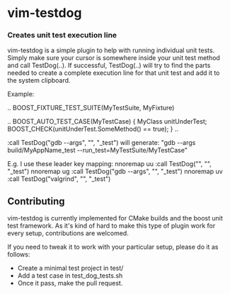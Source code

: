 vim-testdog
=============
### Creates unit test execution line ###

vim-testdog is a simple plugin to help with running individual unit tests.
Simply make sure your cursor is somewhere inside your unit test method and call
TestDog(..). If successful, TestDog(..) will try to find the parts needed to create
a complete execution line for that unit test and add it to the system clipboard.

Example:

..
BOOST_FIXTURE_TEST_SUITE(MyTestSuite, MyFixture)

..
BOOST_AUTO_TEST_CASE(MyTestCase)
{
	MyClass unitUnderTest;
	BOOST_CHECK(unitUnderTest.SomeMethod() == true);
}
..

:call TestDog("gdb --args", "", "_test")
will generate:
"gdb --args build/MyAppName_test --run_test=MyTestSuite/MyTestCase"

E.g. I use these leader key mapping:
nnoremap <leader>uu :call TestDog("", "", "_test")<cr>
nnoremap <leader>ug :call TestDog("gdb --args", "", "_test")<cr>
nnoremap <leader>uv :call TestDog("valgrind", "", "_test")<cr>

## Contributing
vim-testdog is currently implemented for CMake builds and the boost unit test
framework. As it's kind of hard to make this type of plugin work for every
setup, contributions are welcomed.

If you need to tweak it to work with your particular setup, please do it as
follows:
* Create a minimal test project in test/
* Add a test case in test_dog_tests.sh
* Once it pass, make the pull request.
